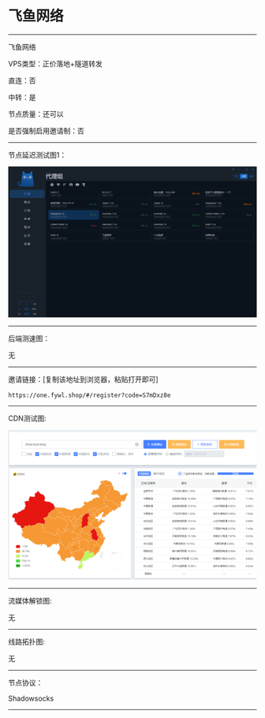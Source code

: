 # 飞鱼网络

-------------------------

飞鱼网络

VPS类型：正价落地+隧道转发

直连：否

中转：是

节点质量：还可以

是否强制启用邀请制：否

-------------------------

节点延迟测试图1：

![image](https://github.com/kexue-aihao/Airport-Shopping-Guide/blob/master/Picture/%E9%A3%9E%E9%B1%BC%E7%BD%91%E7%BB%9C/%E9%A3%9E%E9%B1%BC%E7%BD%91%E7%BB%9C%E8%8A%82%E7%82%B9%E5%BB%B6%E8%BF%9F%E6%B5%8B%E8%AF%95%E5%9B%BE.png?raw=true)

-------------------------

后端测速图：

无

-------------------------

邀请链接：[复制该地址到浏览器，粘贴打开即可]

    https://one.fywl.shop/#/register?code=S7mDxz8e

-------------------------

 CDN测试图:

![image](https://github.com/kexue-aihao/Airport-Shopping-Guide/blob/master/Picture/%E9%A3%9E%E9%B1%BC%E7%BD%91%E7%BB%9C/%E9%A3%9E%E9%B1%BC%E7%BD%91%E7%BB%9Ccdn%E6%B5%8B%E8%AF%95.png?raw=true)

-------------------------

流媒体解锁图:

无

-------------------------

线路拓扑图:
    
无

-------------------------

节点协议：

Shadowsocks

-------------------------
